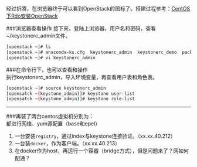 经过折腾，在浏览器终于可以看到OpenStack的图标了。搭建过程参考：[CentOS下Rdo安装OpenStack](https://github.com/HisenWu/dockerblog/blob/master/%5B记录%5DCentOS下Rdo安装OpenStack.md)

###浏览器查看操作
接下来，登陆上浏览器，用户名和密码，查看~/keystonerc_admin文件。     

```sh
[openstack ~]# ls
[openstack ~]# anaconda-ks.cfg  keystonerc_admin  keystonerc_demo  packstack-answers-20150316-224116.txt
[openstack ~]# vi keystonerc_admin 
```
###在命令行下，也可以查看和操作   
执行keystonerc_admin，导入环境变量，再查看用户表和角色表。
```sh
[openstack ~]# source keystonerc_admin 
[opensatck ~(keystone_admin)]# keystone user-list
[opensatck ~(keystone_admin)]# keystone role-list
```
----
###再装了两台centos虚拟机分别为：     
都进行网络、yum源配置（base和epel）

1. 一台安装`registry`，通过index与keystone连接验证。（xx.xx.40.212）
2. 一台装`docker`，作为客户端。（xx.xx.40.213）
3. 在docker作为host，再运行一个容器（bridge方式），但是问题来了？网如何配通？
